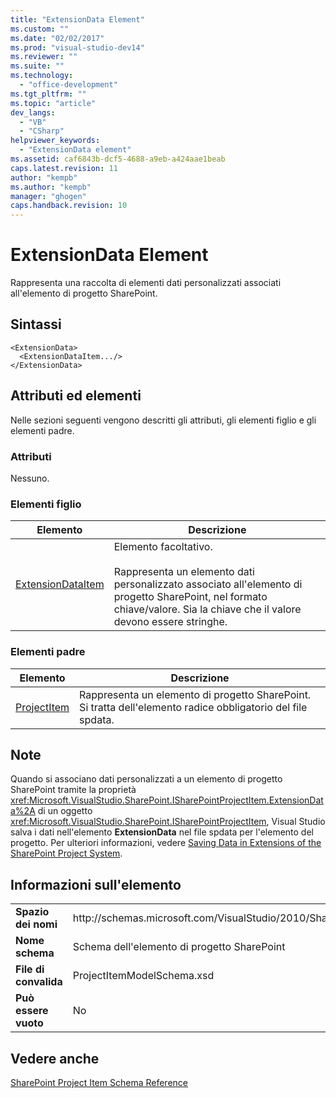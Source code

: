 ```yaml
---
title: "ExtensionData Element"
ms.custom: ""
ms.date: "02/02/2017"
ms.prod: "visual-studio-dev14"
ms.reviewer: ""
ms.suite: ""
ms.technology: 
  - "office-development"
ms.tgt_pltfrm: ""
ms.topic: "article"
dev_langs: 
  - "VB"
  - "CSharp"
helpviewer_keywords: 
  - "ExtensionData element"
ms.assetid: caf6843b-dcf5-4688-a9eb-a424aae1beab
caps.latest.revision: 11
author: "kempb"
ms.author: "kempb"
manager: "ghogen"
caps.handback.revision: 10
---
```

# ExtensionData Element
  Rappresenta una raccolta di elementi dati personalizzati associati all'elemento di progetto SharePoint.  
  
## Sintassi  
  
```  
<ExtensionData>  
  <ExtensionDataItem.../>  
</ExtensionData>  
```  
  
## Attributi ed elementi  
 Nelle sezioni seguenti vengono descritti gli attributi, gli elementi figlio e gli elementi padre.  
  
### Attributi  
 Nessuno.  
  
### Elementi figlio  
  
|Elemento|Descrizione|  
|--------------|-----------------|  
|[ExtensionDataItem](../sharepoint/extensiondataitem-element.md)|Elemento facoltativo.<br /><br /> Rappresenta un elemento dati personalizzato associato all'elemento di progetto SharePoint, nel formato chiave\/valore.  Sia la chiave che il valore devono essere stringhe.|  
  
### Elementi padre  
  
|Elemento|Descrizione|  
|--------------|-----------------|  
|[ProjectItem](../sharepoint/projectitem-element.md)|Rappresenta un elemento di progetto SharePoint.  Si tratta dell'elemento radice obbligatorio del file spdata.|  
  
## Note  
 Quando si associano dati personalizzati a un elemento di progetto SharePoint tramite la proprietà <xref:Microsoft.VisualStudio.SharePoint.ISharePointProjectItem.ExtensionData%2A> di un oggetto <xref:Microsoft.VisualStudio.SharePoint.ISharePointProjectItem>, Visual Studio salva i dati nell'elemento **ExtensionData** nel file spdata per l'elemento del progetto.  Per ulteriori informazioni, vedere [Saving Data in Extensions of the SharePoint Project System](../sharepoint/saving-data-in-extensions-of-the-sharepoint-project-system.md).  
  
## Informazioni sull'elemento  
  
|||  
|-|-|  
|**Spazio dei nomi**|http:\/\/schemas.microsoft.com\/VisualStudio\/2010\/SharePointTools\/SharePointProjectItemModel|  
|**Nome schema**|Schema dell'elemento di progetto SharePoint|  
|**File di convalida**|ProjectItemModelSchema.xsd|  
|**Può essere vuoto**|No|  
  
## Vedere anche  
 [SharePoint Project Item Schema Reference](../sharepoint/sharepoint-project-item-schema-reference.md)  
  
  